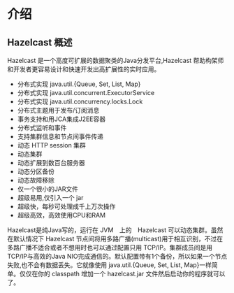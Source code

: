 介绍
======

Hazelcast 概述
------------

Hazelcast 是一个高度可扩展的数据聚类的Java分发平台,Hazelcast 帮助构架师和开发者更容易设计和快速开发出高扩展性的实时应用。

* 分布式实现 java.util.{Queue, Set, List, Map}
* 分布式实现 java.util.concurrent.ExecutorService
* 分布式实现 java.util.concurrency.locks.Lock
* 分布式主题用于发布/订阅消息
* 事务支持和用JCA集成J2EE容器
* 分布式监听和事件
* 支持集群信息和节点间事件传递
* 动态 HTTP session 集群
* 动态集群
* 动态扩展到数百台服务器
* 动态分区备份
* 动态故障移除
* 仅一个很小的JAR文件
* 超级易用,仅引入一个 jar
* 超级快，每秒可处理成千上万次操作
* 超级高效，高效使用CPU和RAM

Hazelcast是纯Java写的，运行在 JVM　上的　Hazelcast 可以动态集群。虽然在默认情况下 Hazelcast 节点间将用多路广播(multicast)用于相互识别，不过在多路广播不适合或者不想用时也可以通过配置只用 TCP/IP。集群成员间是用TCP/IP与高效的Java NIO完成通信的。默认配置带有1个备份，所以如果一个节点失败,也不会有数据丢失。它就像使用 java.util.{Queue, Set, List, Map}一样简单。仅仅在你的 classpath 增加一个 hazelcast.jar 文件然后启动你的程序就可以了。


































